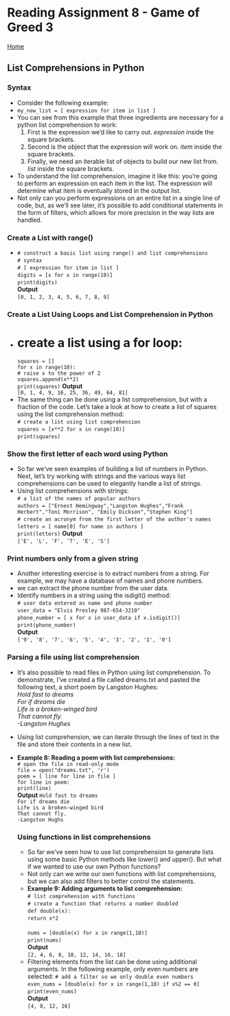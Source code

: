 # **Reading Assignment 8 - Game of Greed 3**

[Home](https://micgreene.github.io/reading-notes/)<br />

 ## List Comprehensions in Python
   ### Syntax   
   + Consider the following example:<br />
   + `my_new_list = [ expression for item in list ]`
   + You can see from this example that three ingredients are necessary for a python list comprehension to work:
     1. First is the expression we’d like to carry out. *expression* inside the square brackets.
     2. Second is the object that the expression will work on. *item* inside the square brackets.
     3. Finally, we need an iterable list of objects to build our new list from. *list* inside the square brackets.
   + To understand the list comprehension, imagine it like this: you’re going to perform an expression on each item in the list. The expression will determine what item is eventually stored in the output list.
   + Not only can you perform expressions on an entire list in a single line of code, but, as we’ll see later, it’s possible to add conditional statements in the form of filters, which allows for more precision in the way lists are handled.
   
   ### Create a List with range()  
   + `# construct a basic list using range() and list comprehensions`<br />
     `# syntax`<br />
     `# [ expression for item in list ]`<br />
     `digits = [x for x in range(10)]`<br />
     `print(digits)`<br />
     **Output**<br />
     `[0, 1, 2, 3, 4, 5, 6, 7, 8, 9]`<br />
     
   ### Create a List Using Loops and List Comprehension in Python  
   + # create a list using a for loop:<br />
     `squares = []`<br />
     `for x in range(10):`<br />
     `# raise x to the power of 2`<br />
     `squares.append(x**2)`<br />
     `print(squares)`
     **Output**<br />
     `[0, 1, 4, 9, 16, 25, 36, 49, 64, 81]`
   + The same thing can be done using a list comprehension, but with a fraction of the code. Let’s take a look at how to create a list of squares using the list comprehension method:<br />
     `# create a list using list comprehension`<br />
     `squares = [x**2 for x in range(10)]`<br />
     `print(squares)`<br />
     
   ### Show the first letter of each word using Python
   + So far we’ve seen examples of building a list of numbers in Python. Next, let’s try working with strings and the various ways list comprehensions can be used to elegantly handle a list of strings.
   + Using list comprehensions with strings:<br />
     `# a list of the names of popular authors`<br />
     `authors = ["Ernest Hemingway","Langston Hughes","Frank Herbert","Toni Morrison",
    "Emily Dickson","Stephen King"]`<br />
    `# create an acronym from the first letter of the author's names`<br />
    `letters = [ name[0] for name in authors ]`<br />
    `print(letters)`
    **Output**<br />
    `['E', 'L', 'F', 'T', 'E', 'S']`<br />
    
   ### Print numbers only from a given string
   + Another interesting exercise is to extract numbers from a string. For example, we may have a database of names and phone numbers.<br />
   + we can extract the phone number from the user data.
   + Identify numbers in a string using the isdigit() method:<br />
     `# user data entered as name and phone number`<br />
     `user_data = "Elvis Presley 987-654-3210"`<br />
     `phone_number = [ x for x in user_data if x.isdigit()]`<br />
     `print(phone_number)`<br />
     **Output**<br />
     `['9', '8', '7', '6', '5', '4', '3', '2', '1', '0']`
     
   ### Parsing a file using list comprehension
   + It’s also possible to read files in Python using list comprehension. To demonstrate, I’ve created a file called dreams.txt and pasted the following text, a short poem by Langston Hughes:<br />
   *Hold fast to dreams*<br />
   *For if dreams die*<br />
   *Life is a broken-winged bird*<br />
   *That cannot fly.*<br />
   *-Langston Hughes*<br />
   + Using list comprehension, we can iterate through the lines of text in the file and store their contents in a new list.
   + **Example 8: Reading a poem with list comprehensions:**<br />
     `# open the file in read-only mode`<br />
     `file = open("dreams.txt", 'r')`<br />
     `poem = [ line for line in file ]`<br />
     `for line in poem:`<br />
       `print(line)`<br />
     **Output**
     `Hold fast to dreams`<br />
     `For if dreams die`<br />
     `Life is a broken-winged bird`<br />
     `That cannot fly.`<br />
     `-Langston Hughs`<br />
     
      ### Using functions in list comprehensions
      + So far we’ve seen how to use list comprehension to generate lists using some basic Python methods like lower() and upper(). But what if we wanted to use our own Python functions?
      + Not only can we write our own functions with list comprehensions, but we can also add filters to better control the statements.
      + **Example 9: Adding arguments to list comprehension:**<br />
        `# list comprehension with functions`<br />
        `# create a function that returns a number doubled`<br />
        `def double(x):`<br />
          `return x*2`<br /><br />
        `nums = [double(x) for x in range(1,10)]`<br />
        `print(nums)`<br />
        **Output**<br />
        `[2, 4, 6, 8, 10, 12, 14, 16, 18]`<br />
      + Filtering elements from the list can be done using additional arguments. In the following example, only even numbers are selected:
        `# add a filter so we only double even numbers`<br />
        `even_nums = [double(x) for x in range(1,10) if x%2 == 0]`<br />
        `print(even_nums)`<br />
        **Output**<br />
        `[4, 8, 12, 16]`
